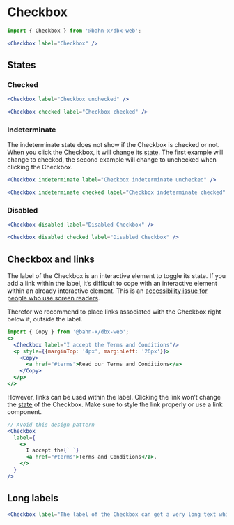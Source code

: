 # Checkbox

```js
import { Checkbox } from '@bahn-x/dbx-web';
```

```jsx
<Checkbox label="Checkbox" />
```

## States

### Checked

```jsx
<Checkbox label="Checkbox unchecked" />
```

```jsx
<Checkbox checked label="Checkbox checked" />
```

### Indeterminate

The indeterminate state does not show if the Checkbox is checked or not. When you click the Checkbox, it will change its [state](#states). The first example will change to checked, the second example will change to unchecked when clicking the Checkbox.

```jsx
<Checkbox indeterminate label="Checkbox indeterminate unchecked" />
```

```jsx
<Checkbox indeterminate checked label="Checkbox indeterminate checked" />
```

### Disabled

```jsx
<Checkbox disabled label="Disabled Checkbox" />
```

```jsx
<Checkbox disabled checked label="Disabled Checkbox" />
```

## Checkbox and links

The label of the Checkbox is an interactive element to toggle its state. If you add a link within the label,
it’s difficult to cope with an interactive element within an already interactive element. This is an [accessibility issue
for people who use screen readers](https://developer.mozilla.org/en-US/docs/Web/HTML/Element/label#Accessibility_concerns).

Therefor we recommend to place links associated with the Checkbox right below it, outside the label.

```jsx
import { Copy } from '@bahn-x/dbx-web';
<>
  <Checkbox label="I accept the Terms and Conditions"/>
  <p style={{marginTop: '4px', marginLeft: '26px'}}>
    <Copy>
      <a href="#terms">Read our Terms and Conditions</a>
    </Copy>
  </p>
</>
```

However, links can be used within the label. Clicking the link won’t change the [state](#states) of the Checkbox. Make sure to style the link properly or use a link component.

```jsx
// Avoid this design pattern
<Checkbox
  label={
    <>
      I accept the{` `}
      <a href="#terms">Terms and Conditions</a>.
    </>
  }
/>
```

## Long labels

```jsx
<Checkbox label="The label of the Checkbox can get a very long text which is sometimes needed for accepting terms of use or privacy terms. In this case the label wraps nicely and the checkbox stays aligned with the first line of the label." />
```

